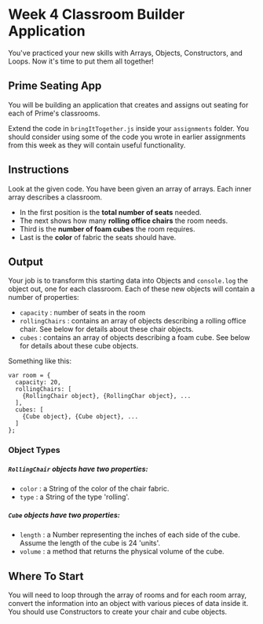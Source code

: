 # Week 4 Classroom Builder Application

You've practiced your new skills with Arrays, Objects, Constructors, and Loops. Now it's time to put them all together!

## Prime Seating App

You will be building an application that creates and assigns out seating for each of Prime's classrooms.

Extend the code in `bringItTogether.js` inside your `assignments` folder. You should consider using some of the code you wrote in earlier assignments from this week as they will contain useful functionality.

## Instructions

Look at the given code. You have been given an array of arrays. Each inner array describes a classroom.

* In the first position is the **total number of seats** needed.
* The next shows how many **rolling office chairs** the room needs.
* Third is the **number of foam cubes** the room requires.
* Last is the **color** of fabric the seats should have.

## Output

Your job is to transform this starting data into Objects and `console.log` the object out, one for each classroom. Each of these new objects will contain a number of properties:

* `capacity` : number of seats in the room
* `rollingChairs` : contains an array of objects describing a rolling office chair. See below for details about these chair objects.
* `cubes` : contains an array of objects describing a foam cube. See below for details about these cube objects.

Something like this:

```
var room = {
  capacity: 20,
  rollingChairs: [
    {RollingChair object}, {RollingChar object}, ...
  ],
  cubes: [
    {Cube object}, {Cube object}, ...
  ]
};
```

### Object Types

##### `RollingChair` objects have two properties:
  - `color` : a String of the color of the chair fabric.
  - `type` : a String of the type 'rolling'.

##### `Cube` objects have two properties:
  -  `length` : a Number representing the inches of each side of the cube. Assume the length of the cube is 24 'units'.
  - `volume` : a method that returns the physical volume of the cube.


## Where To Start

You will need to loop through the array of rooms and for each room array, convert the information into an object with various pieces of data inside it. You should use Constructors to create your chair and cube objects.
